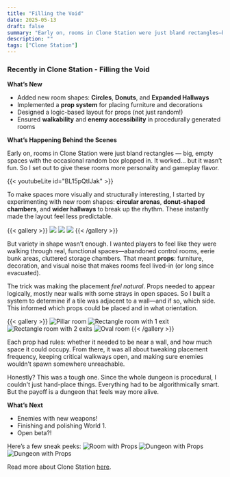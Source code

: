 ```yaml
---
title: "Filling the Void"
date: 2025-05-13
draft: false
summary: "Early on, rooms in Clone Station were just bland rectangles—big, empty spaces with the occasional random box plopped in. It worked... but it wasn’t fun. So I set out to give these rooms more personality and gameplay flavor."
description: ""
tags: ["Clone Station"]
---
```

### Recently in Clone Station - Filling the Void

**What’s New**
- Added new room shapes: **Circles**, **Donuts**, and **Expanded Hallways**
- Implemented a **prop system** for placing furniture and decorations
- Designed a logic-based layout for props (not just random!)
- Ensured **walkability** and **enemy accessibility** in procedurally generated rooms

**What’s Happening Behind the Scenes**

Early on, rooms in Clone Station were just bland rectangles — big, empty spaces with the occasional random box plopped in. It worked... but it wasn’t fun. So I set out to give these rooms more personality and gameplay flavor.

{{< youtubeLite id="BL15pQtIJak" >}}

To make spaces more visually and structurally interesting, I started by experimenting with new room shapes: **circular arenas**, **donut-shaped chambers**, and **wider hallways** to break up the rhythm. These instantly made the layout feel less predictable.

{{< gallery >}}
  <img src="layouts/circle.png" class="grid-w50 md:grid-w33 xl:grid-w25"/>
  <img src="layouts/donut.png" class="grid-w50 md:grid-w33 xl:grid-w25"/>
  <img src="layouts/hall.png" class="grid-w50 md:grid-w33 xl:grid-w25"/>
{{< /gallery >}}

But variety in shape wasn’t enough. I wanted players to feel like they were walking through real, functional spaces—abandoned control rooms, eerie bunk areas, cluttered storage chambers. That meant **props**: furniture, decoration, and visual noise that makes rooms feel lived-in (or long since evacuated).

The trick was making the placement *feel natural*. Props needed to appear logically, mostly near walls with some strays in open spaces. So I built a system to determine if a tile was adjacent to a wall—and if so, which side. This informed which props could be placed and in what orientation.

{{< gallery >}}
  <img src="gallery/01.png" class="grid-w50 md:grid-w33 xl:grid-w25" alt="Pillar room"/>
  <img src="gallery/02.png" class="grid-w50 md:grid-w33 xl:grid-w25" alt="Rectangle room with 1 exit"/>
  <img src="gallery/03.png" class="grid-w50 md:grid-w33 xl:grid-w25" alt="Rectangle room with 2 exits"/>
  <img src="gallery/04.png" class="grid-w50 md:grid-w33 xl:grid-w25" alt="Oval room"/>
{{< /gallery >}}

Each prop had rules: whether it needed to be near a wall, and how much space it could occupy. From there, it was all about tweaking placement frequency, keeping critical walkways open, and making sure enemies wouldn’t spawn somewhere unreachable.

Honestly? This was a tough one. Since the whole dungeon is procedural, I couldn't just hand-place things. Everything had to be algorithmically smart. But the payoff is a dungeon that feels way more alive.

**What’s Next**
- Enemies with new weapons!
- Finishing and polishing World 1.
- Open beta?!

Here’s a few sneak peeks:
![Room with Props](furniture.png)
![Dungeon with Props](dungeon.png)
![Dungeon with Props](featured.png)

Read more about Clone Station [here](/projects/clone-station).
